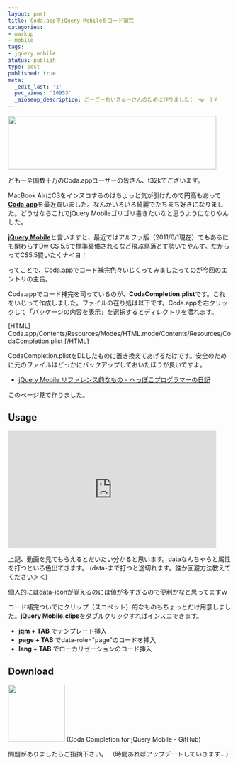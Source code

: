```yaml
---
layout: post
title: Coda.appでjQuery Mobileをコード補完
categories:
- markup
- mobile
tags:
- jquery mobile
status: publish
type: post
published: true
meta:
  _edit_last: '1'
  pvc_views: '10953'
  _aioseop_description: ごーごーれいきゅーさんのために作りました(｀･ω･´)ゞ
---
```

<img class="alignnone size-full wp-image-3240" title="Coda.app" src="/static/blog/2011/05/cj.png" alt="" width="470" height="120" />

どもー全国数十万のCoda.appユーザーの皆さん、t32kでございます。

MacBook AirにCSをインスコするのはちょっと気が引けたので円高もあって<strong><a href="http://www.panic.com/coda/">Coda.app</a></strong>を最近買いました。なんかいろいろ綺麗でたちまち好きになりました。どうせならこれでjQuery Mobileゴリゴリ書きたいなと思うようになりやんした。

<!--more-->

<strong><a href="http://jquerymobile.com/">jQuery Mobile</a></strong>と言いますと、最近ではアルファ版（2011/6/1現在）でもあるにも関わらずDw CS 5.5で標準装備されるなど飛ぶ鳥落とす勢いでやんす。だからってCS5.5買いたくナイヨ！

ってことで、Coda.appでコード補完色々いじくってみましたってのが今回のエントリの主旨。

Coda.appでコード補完を司っているのが、<strong>CodaCompletion.plist</strong>です。これをいじって作成しました。ファイルの在り処は以下です。Coda.appを右クリックして「パッケージの内容を表示」を選択するとディレクトリを潜れます。

[HTML]
Coda.app/Contents/Resources/Modes/HTML.mode/Contents/Resources/CodaCompletion.plist
[/HTML]

CodaCompletion.plistをDLしたものに置き換えてあげるだけです。安全のために元のファイルはどっかにバックアップしておいたほうが良いですよ。
<ul>
	<li><a href="http://d.hatena.ne.jp/pikotea/20101019/1287484040">jQuery Mobile リファレンス的なもの - へっぽこプログラマーの日記</a></li>
</ul>
このページ見て作りました。
<h2>Usage</h2>
<iframe frameborder="0" height="264" src="http://player.vimeo.com/video/24462566?title=0&amp;byline=0&amp;portrait=0" width="470"></iframe>

上記、動画を見てもらえるとだいたい分かると思います。dataなんちゃらと属性を打つといろ色出てきます。
(data-まで打つと途切れます。誰か回避方法教えてください＞＜)

個人的にはdata-iconが覚えるのには値が多すぎるので便利かなと思ってますｗ

コード補完ついでにクリップ（スニペット）的なものもちょっとだけ用意しました。<strong>jQuery Mobile.clips</strong>をダブルクリックすればインスコできます。
<ul>
	<li><strong>jqm + TAB</strong> でテンプレート挿入</li>
	<li><strong>page + TAB</strong> でdata-role="page"のコードを挿入</li>
	<li><strong>lang + TAB</strong> でローカリゼーションのコード挿入</li>
</ul>
<h2>Download</h2>
<a onclick="_gaq.push(['_trackEvent', 'DL', 'coda_jqm'])" href="https://github.com/t32k/Coda-Completion-for-jQuery-Mobile"><img class="alignnone size-full wp-image-3242" title="Download!" src="/static/blog/2011/05/zip.png" alt="" width="128" height="128" /></a>
(Coda Completion for jQuery Mobile - GitHub)

問題がありましたらご指摘下さい。
（時間あればアップデートしていきます...）
<div id="extensionsWeblioEjBx" style="position: absolute; z-index: 2147483647; left: 45px; top: 1090px; display: none;"><iframe frameborder="0" height="205" name="weblioExtensionsFrame" scrolling="no" src="http://api.weblio.jp/act/quote/v_1_0/e/?q=la&amp;type=elarge&amp;opul=chrome-extension%3A%2F%2Foingodpdjohhkelnginmkagmkbplgema%2Foptions.html" width="320"></iframe></div>
<div id="extensionsWeblioEjBx" style="position: absolute; z-index: 2147483647; left: 226px; top: 1103px; display: none;"><iframe frameborder="0" height="205" name="weblioExtensionsFrame" scrolling="no" src="http://api.weblio.jp/act/quote/v_1_0/e/?q=v1.1&amp;type=elarge&amp;opul=chrome-extension%3A%2F%2Foingodpdjohhkelnginmkagmkbplgema%2Foptions.html" width="320"></iframe></div>
